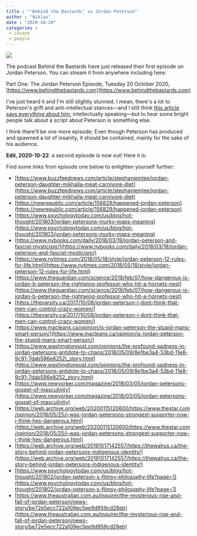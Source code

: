 ```yaml
---
title : "‘Behind the Bastards’ vs Jordan Peterson"
author : "Niklas"
date : "2020-10-20"
categories : 
 - insane
 - people
---
```


![](https://niklasblog.com/wp-content/d9c015b0-255d-0136-c266-7d73a919276a.jpg)

The podcast Behind the Bastards have just released their first episode on Jordan Peterson. You can stream it from anywhere including here:

Part One: The Jordan Peterson Episode, Tuesday 20 October 2020, [https://www.behindthebastards.com](https://www.behindthebastards.com)

I've just heard it and I'm still slightly stunned. I mean, there's a lot to Peterson's grift and anti-intellectual stances—and I still think [this article says everything about him](https://niklasblog.com/?p=24374), intellectually speaking—but to hear some bright people talk about a script about Peterson is something else.

I think there'll be one more episode; Even though Peterson has produced and spawned a lot of insanity, it should be contained, mainly for the sake of his audience.

**Edit, 2020-10-22**: a second episode is now out! Here it is:

Find some links from episode one below to enlighten yourself further:

- [https://www.buzzfeednews.com/article/stephaniemlee/jordan-peterson-daughter-mikhaila-meat-carnivore-diet](https://www.buzzfeednews.com/article/stephaniemlee/jordan-peterson-daughter-mikhaila-meat-carnivore-diet)
- [https://newrepublic.com/article/156829/happened-jordan-peterson](https://newrepublic.com/article/156829/happened-jordan-peterson)
- [https://www.psychologytoday.com/us/blog/hot-thought/201803/jordan-petersons-murky-maps-meaning](https://www.psychologytoday.com/us/blog/hot-thought/201803/jordan-petersons-murky-maps-meaning)
- [https://www.nybooks.com/daily/2018/03/19/jordan-peterson-and-fascist-mysticism/](https://www.nybooks.com/daily/2018/03/19/jordan-peterson-and-fascist-mysticism/)
- [https://www.nytimes.com/2018/05/18/style/jordan-peterson-12-rules-for-life.html](https://www.nytimes.com/2018/05/18/style/jordan-peterson-12-rules-for-life.html)
- [https://www.theguardian.com/science/2018/feb/07/how-dangerous-is-jordan-b-peterson-the-rightwing-professor-who-hit-a-hornets-nest](https://www.theguardian.com/science/2018/feb/07/how-dangerous-is-jordan-b-peterson-the-rightwing-professor-who-hit-a-hornets-nest)
- [https://thevarsity.ca/2017/10/08/jordan-peterson-i-dont-think-that-men-can-control-crazy-women/](https://thevarsity.ca/2017/10/08/jordan-peterson-i-dont-think-that-men-can-control-crazy-women/)
- [https://www.macleans.ca/opinion/is-jordan-peterson-the-stupid-mans-smart-person/](https://www.macleans.ca/opinion/is-jordan-peterson-the-stupid-mans-smart-person/)
- [https://www.washingtonpost.com/opinions/the-profound-sadness-in-jordan-petersons-antidote-to-chaos/2018/05/09/8e1be3a4-53bd-11e8-9c91-7dab596e8252\_story.html](https://www.washingtonpost.com/opinions/the-profound-sadness-in-jordan-petersons-antidote-to-chaos/2018/05/09/8e1be3a4-53bd-11e8-9c91-7dab596e8252_story.html)
- [https://www.newyorker.com/magazine/2018/03/05/jordan-petersons-gospel-of-masculinity](https://www.newyorker.com/magazine/2018/03/05/jordan-petersons-gospel-of-masculinity)
- [https://web.archive.org/web/20200115120600/https://www.thestar.com/opinion/2018/05/25/i-was-jordan-petersons-strongest-supporter-now-i-think-hes-dangerous.html](https://web.archive.org/web/20200115120600/https://www.thestar.com/opinion/2018/05/25/i-was-jordan-petersons-strongest-supporter-now-i-think-hes-dangerous.html)
- [https://web.archive.org/web/20191017142557/https://thewalrus.ca/the-story-behind-jordan-petersons-indigenous-identity/](https://web.archive.org/web/20191017142557/https://thewalrus.ca/the-story-behind-jordan-petersons-indigenous-identity/)
- [https://www.psychologytoday.com/us/blog/hot-thought/201802/jordan-peterson-s-flimsy-philosophy-life?page=1](https://www.psychologytoday.com/us/blog/hot-thought/201802/jordan-peterson-s-flimsy-philosophy-life?page=1)
- [https://www.theaustralian.com.au/inquirer/the-mysterious-rise-and-fall-of-jordan-peterson/news-story/be72e5ecc722a109ec5ee9d959cd28eb](https://www.theaustralian.com.au/inquirer/the-mysterious-rise-and-fall-of-jordan-peterson/news-story/be72e5ecc722a109ec5ee9d959cd28eb)
